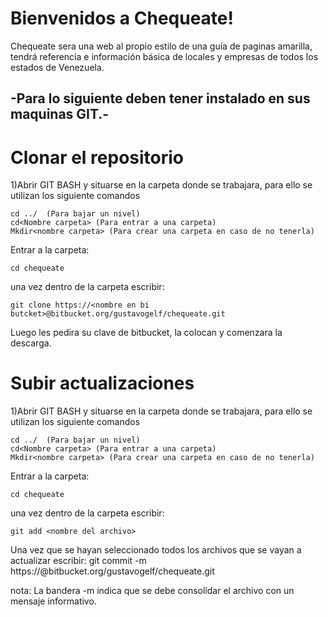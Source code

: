 Bienvenidos a Chequeate!
===================

Chequeate sera una web al propio estilo de una guía de paginas amarilla,  tendrá referencia e información básica de locales y empresas de todos los estados de Venezuela.



-Para lo siguiente  deben tener instalado en sus maquinas  GIT.-
----------




**Clonar el repositorio**
=====================

1)Abrir GIT BASH y situarse en la carpeta donde se trabajara, para ello se utilizan los siguiente comandos

    cd ../  (Para bajar un nivel)
    cd<Nombre carpeta> (Para entrar a una carpeta)
    Mkdir<nombre carpeta> (Para crear una carpeta en caso de no tenerla)

Entrar a la carpeta:

    cd chequeate

una vez dentro de la carpeta escribir:

    git clone https://<nombre en bi butcket>@bitbucket.org/gustavogelf/chequeate.git
 
 Luego les pedira su clave de bitbucket, la colocan y comenzara la descarga.


**Subir actualizaciones**
=====================


1)Abrir GIT BASH y situarse en la carpeta donde se trabajara, para ello se utilizan los siguiente comandos

    cd ../  (Para bajar un nivel)
    cd<Nombre carpeta> (Para entrar a una carpeta)
    Mkdir<nombre carpeta> (Para crear una carpeta en caso de no tenerla)
Entrar a la carpeta:

    cd chequeate

una vez dentro de la carpeta escribir:

    git add <nombre del archivo>
 
Una vez que se hayan seleccionado todos los archivos que se vayan a actualizar escribir:
    git commit -m https://<nombre usuario>@bitbucket.org/gustavogelf/chequeate.git

nota: La bandera -m indica que se debe consolidar el archivo con un mensaje informativo.